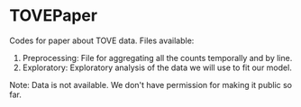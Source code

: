 # TOVEPaper

Codes for paper about TOVE data. Files available:

1. Preprocessing: File for aggregating all the counts temporally and by line.
2. Exploratory: Exploratory analysis of the data we will use to fit our model.

Note: Data is not available. We don't have permission for making it public so far.
